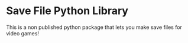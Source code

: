 # Save File Python Library
This is a non published python package that lets you make save files for video games!
